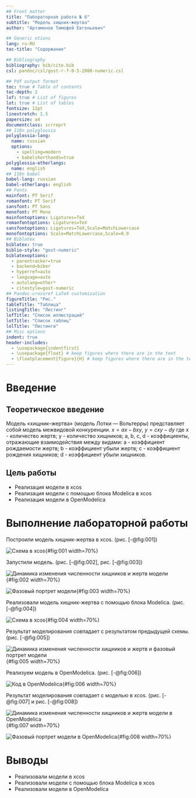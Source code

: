 ```yaml
---
## Front matter
title: "Лабораторная работа № 6"
subtitle: "Модель хищник–жертва"
author: "Артамонов Тимофей Евгеньевич"

## Generic otions
lang: ru-RU
toc-title: "Содержание"

## Bibliography
bibliography: bib/cite.bib
csl: pandoc/csl/gost-r-7-0-5-2008-numeric.csl

## Pdf output format
toc: true # Table of contents
toc-depth: 2
lof: true # List of figures
lot: true # List of tables
fontsize: 12pt
linestretch: 1.5
papersize: a4
documentclass: scrreprt
## I18n polyglossia
polyglossia-lang:
  name: russian
  options:
	- spelling=modern
	- babelshorthands=true
polyglossia-otherlangs:
  name: english
## I18n babel
babel-lang: russian
babel-otherlangs: english
## Fonts
mainfont: PT Serif
romanfont: PT Serif
sansfont: PT Sans
monofont: PT Mono
mainfontoptions: Ligatures=TeX
romanfontoptions: Ligatures=TeX
sansfontoptions: Ligatures=TeX,Scale=MatchLowercase
monofontoptions: Scale=MatchLowercase,Scale=0.9
## Biblatex
biblatex: true
biblio-style: "gost-numeric"
biblatexoptions:
  - parentracker=true
  - backend=biber
  - hyperref=auto
  - language=auto
  - autolang=other*
  - citestyle=gost-numeric
## Pandoc-crossref LaTeX customization
figureTitle: "Рис."
tableTitle: "Таблица"
listingTitle: "Листинг"
lofTitle: "Список иллюстраций"
lotTitle: "Список таблиц"
lolTitle: "Листинги"
## Misc options
indent: true
header-includes:
  - \usepackage{indentfirst}
  - \usepackage{float} # keep figures where there are in the text
  - \floatplacement{figure}{H} # keep figures where there are in the text
---
```


# Введение

## Теоретическое введение

Модель «хищник–жертва» (модель Лотки — Вольтерры) представляет собой модель межвидовой конкуренции. 
$x = ax - bxy$, 
$y = cxy - dy$
где x - количество жертв; y - количество хищников; a, b, c, d - коэффициенты, отражающие взаимодействия между видами: a - коэффициент рождаемости жертв; b - коэффициент убыли жертв; c - коэффициент рождения хищников; d - коэффициент убыли хищников.

## Цель работы

- Реализация модели в xcos
- Реализация модели с помощью блока Modelica в xcos
- Реализация модели в OpenModelica
  
# Выполнение лабораторной работы

Построили модель хищник-жертва в xcos. (рис. [-@fig:001])

![Схема в xcos](image/0.PNG){#fig:001 width=70%}

Запустили модель. (рис. [-@fig:002], рис. [-@fig:003])

![Динамика изменения численности хищников и жертв модели](image/1.PNG){#fig:002 width=70%}

![Фазовый портрет модели](image/2.PNG){#fig:003 width=70%}

Реализовали модель хищник-жертва с помощью блока Modelica. (рис. [-@fig:004])

![Схема в xcos](image/3.PNG){#fig:004 width=70%}

Результат моделирования совпадает с результатом предыдущей схемы. (рис. [-@fig:005])

![Динамика изменения численности хищников и жертв и фазовый портрет модели](image/4.PNG){#fig:005 width=70%}

Реализуем модель в OpenModelica. (рис. [-@fig:006])

![Код в OpenModelica](image/5.PNG){#fig:006 width=70%}

Результат моделирования совпадает с моделью в xcos. (рис. [-@fig:007] и рис. [-@fig:008])

![Динамика изменения численности хищников и жертв модели в OpenModelica](image/6.PNG){#fig:007 width=70%}

![Фазовый портрет модели в OpenModelica](image/7.PNG){#fig:008 width=70%}

# Выводы

- Реализовали модели в xcos
- Реализовали модели с помощью блока Modelica в xcos
- Реализовали модели в OpenModelica
